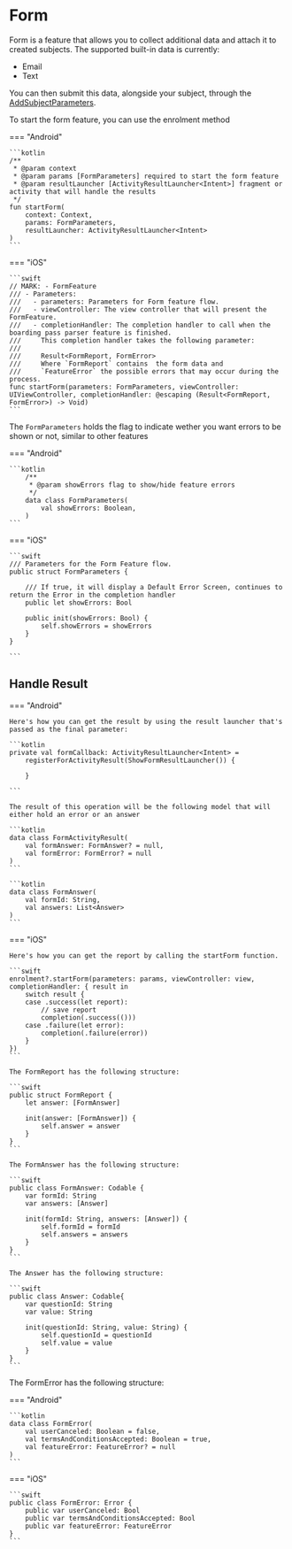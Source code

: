 # Form

Form is a feature that allows you to collect additional data and attach it to created subjects. The supported built-in data is currently:

- Email
- Text

You can then submit this data, alongside your subject, through the [AddSubjectParameters](../SubjectManagement/SubjectManagement_Index.md#subject-operations).

To start the form feature, you can use the enrolment method

=== "Android"

    ```kotlin
    /**
     * @param context
     * @param params [FormParameters] required to start the form feature
     * @param resultLauncher [ActivityResultLauncher<Intent>] fragment or activity that will handle the results
     */
    fun startForm(
        context: Context,
        params: FormParameters,
        resultLauncher: ActivityResultLauncher<Intent>
    )
    ```

=== "iOS"

    ```swift
    // MARK: - FormFeature
    /// - Parameters:
    ///   - parameters: Parameters for Form feature flow.
    ///   - viewController: The view controller that will present the FormFeature.
    ///   - completionHandler: The completion handler to call when the boarding pass parser feature is finished.
    ///     This completion handler takes the following parameter:
    ///
    ///     Result<FormReport, FormError>
    ///     Where `FormReport` contains  the form data and
    ///     `FeatureError` the possible errors that may occur during the process.
    func startForm(parameters: FormParameters, viewController: UIViewController, completionHandler: @escaping (Result<FormReport, FormError>) -> Void)
    ```

The `FormParameters` holds the flag to indicate wether you want errors to be shown or not, similar to other features

=== "Android"

    ```kotlin
        /**
         * @param showErrors flag to show/hide feature errors
         */
        data class FormParameters(
            val showErrors: Boolean,
        )
    ```

=== "iOS"

    ```swift
    /// Parameters for the Form Feature flow.
    public struct FormParameters {

        /// If true, it will display a Default Error Screen, continues to return the Error in the completion handler
        public let showErrors: Bool
    
        public init(showErrors: Bool) {
            self.showErrors = showErrors
        }
    }

    ```


## Handle Result

=== "Android"

    Here's how you can get the result by using the result launcher that's passed as the final parameter:

    ```kotlin
    private val formCallback: ActivityResultLauncher<Intent> =
        registerForActivityResult(ShowFormResultLauncher()) {
            
        }

    ```

    The result of this operation will be the following model that will either hold an error or an answer

    ```kotlin
    data class FormActivityResult(
        val formAnswer: FormAnswer? = null,
        val formError: FormError? = null
    )
    ```

    ```kotlin
    data class FormAnswer(
        val formId: String,
        val answers: List<Answer>
    )
    ```

=== "iOS"

    Here's how you can get the report by calling the startForm function.
    
    ```swift
    enrolment?.startForm(parameters: params, viewController: view, completionHandler: { result in
        switch result {
        case .success(let report):
            // save report 
            completion(.success(()))
        case .failure(let error):
            completion(.failure(error))
        }
    })
    ```
    
    The FormReport has the following structure:
    
    ```swift
    public struct FormReport {
        let answer: [FormAnswer]

        init(answer: [FormAnswer]) {
            self.answer = answer
        }
    }  
    ```
    
    The FormAnswer has the following structure:
    
    ```swift
    public class FormAnswer: Codable {
        var formId: String
        var answers: [Answer]
    
        init(formId: String, answers: [Answer]) {
            self.formId = formId
            self.answers = answers
        }
    }
    ```
        
    The Answer has the following structure:
    
    ```swift
    public class Answer: Codable{
        var questionId: String
        var value: String

        init(questionId: String, value: String) {
            self.questionId = questionId
            self.value = value
        }
    }
    ```

The FormError has the following structure:

=== "Android"

    ```kotlin
    data class FormError(
        val userCanceled: Boolean = false,
        val termsAndConditionsAccepted: Boolean = true,
        val featureError: FeatureError? = null
    )
    ```

=== "iOS"

    ```swift
    public class FormError: Error {
        public var userCanceled: Bool
        public var termsAndConditionsAccepted: Bool
        public var featureError: FeatureError
    }
    ```
